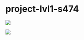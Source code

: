 # project-lvl1-s474
<a href="https://codeclimate.com/github/enceladus181/project-lvl1-s474/maintainability"><img src="https://api.codeclimate.com/v1/badges/5c20b78c9a7bc72b258a/maintainability" /></a>

<a href="https://codeclimate.com/github/enceladus181/project-lvl1-s474/test_coverage"><img src="https://api.codeclimate.com/v1/badges/5c20b78c9a7bc72b258a/test_coverage" /></a>
